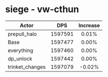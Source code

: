 # siege - vw-cthun
| Actor | DPS | Increase |
|---|:---:|:---:|
|prepull_halo|1597591|0.01%|
|Base|1597477|0.00%|
|everything|1597460|0.00%|
|dp_unlock|1597442|0.00%|
|trinket_changes|1597079|-0.02%|
